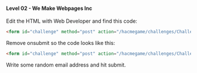 #### Level 02 - We Make Webpages Inc

Edit the HTML with Web Developer and find this code:
```html
<form id="challenge" method="post" action="/hacmegame/challenges/ChallengeS12.html" onsubmit="return checkValid(document.getElementById('email'));">
```

Remove onsubmit so the code looks like this:

```html
<form id="challenge" method="post" action="/hacmegame/challenges/ChallengeS12.html">
```

Write some random email address and hit submit.